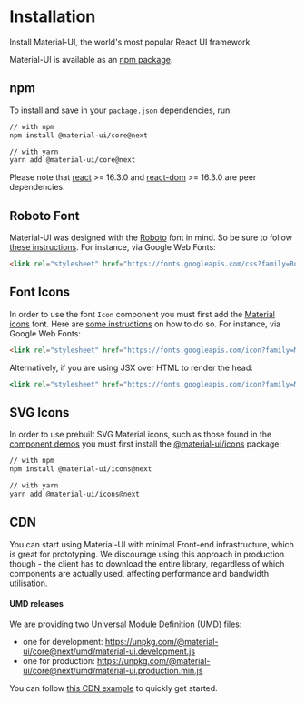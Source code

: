 # Installation

<p class="description">Install Material-UI, the world's most popular React UI framework.</p>

Material-UI is available as an [npm package](https://www.npmjs.com/package/@material-ui/core).

## npm

To install and save in your `package.json` dependencies, run:

```sh
// with npm
npm install @material-ui/core@next

// with yarn
yarn add @material-ui/core@next
```

Please note that [react](https://www.npmjs.com/package/react) >= 16.3.0 and [react-dom](https://www.npmjs.com/package/react-dom) >= 16.3.0 are peer dependencies.

## Roboto Font

Material-UI was designed with the [Roboto](https://fonts.google.com/specimen/Roboto)
font in mind. So be sure to follow [these instructions](/style/typography/#general).
For instance, via Google Web Fonts:

```html
<link rel="stylesheet" href="https://fonts.googleapis.com/css?family=Roboto:300,400,500" />
```

## Font Icons

In order to use the font `Icon` component you must first add the [Material icons](https://material.io/tools/icons/) font.
Here are [some instructions](/style/icons/#font-icons)
on how to do so.
For instance, via Google Web Fonts:
```html
<link rel="stylesheet" href="https://fonts.googleapis.com/icon?family=Material+Icons" />
```

Alternatively, if you are using JSX over HTML to render the head:
```jsx
<link rel="stylesheet" href="https://fonts.googleapis.com/icon?family=Material+Icons" />
```

## SVG Icons

In order to use prebuilt SVG Material icons, such as those found in the [component demos](/demos/app-bar/)
you must first install the [@material-ui/icons](https://www.npmjs.com/package/@material-ui/icons) package:

```sh
// with npm
npm install @material-ui/icons@next

// with yarn
yarn add @material-ui/icons@next
```

## CDN

You can start using Material-UI with minimal Front-end infrastructure,
which is great for prototyping. We discourage using this approach in production though -
the client has to download the entire library, regardless of which components are actually used,
affecting performance and bandwidth utilisation.

#### UMD releases

We are providing two Universal Module Definition (UMD) files:

- one for development: https://unpkg.com/@material-ui/core@next/umd/material-ui.development.js
- one for production: https://unpkg.com/@material-ui/core@next/umd/material-ui.production.min.js

You can follow [this CDN example](https://github.com/mui-org/material-ui/tree/next/examples/cdn-next) to quickly get started.
